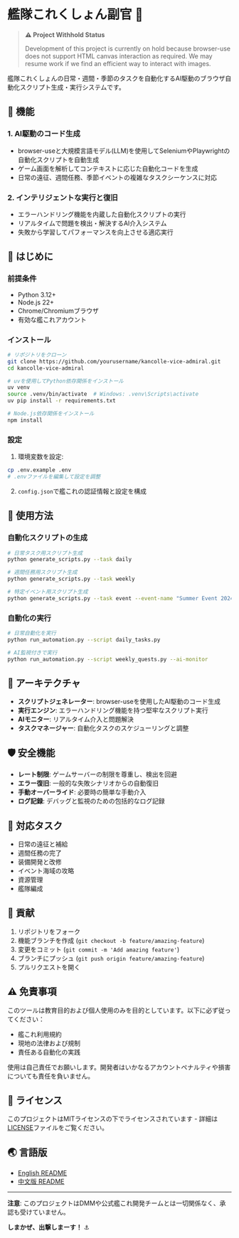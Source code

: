# 艦隊これくしょん副官 🚢

> **⚠️ Project Withhold Status**
>
> Development of this project is currently on hold because browser-use does not support HTML canvas interaction as required. We may resume work if we find an efficient way to interact with images.

艦隊これくしょんの日常・週間・季節のタスクを自動化するAI駆動のブラウザ自動化スクリプト生成・実行システムです。

## 🎯 機能

### 1. AI駆動のコード生成
- browser-useと大規模言語モデル(LLM)を使用してSeleniumやPlaywrightの自動化スクリプトを自動生成
- ゲーム画面を解析してコンテキストに応じた自動化コードを生成
- 日常の遠征、週間任務、季節イベントの複雑なタスクシーケンスに対応

### 2. インテリジェントな実行と復旧
- エラーハンドリング機能を内蔵した自動化スクリプトの実行
- リアルタイムで問題を検出・解決するAI介入システム
- 失敗から学習してパフォーマンスを向上させる適応実行

## 🚀 はじめに

### 前提条件
- Python 3.12+
- Node.js 22+
- Chrome/Chromiumブラウザ
- 有効な艦これアカウント

### インストール

```bash
# リポジトリをクローン
git clone https://github.com/yourusername/kancolle-vice-admiral.git
cd kancolle-vice-admiral

# uvを使用してPython依存関係をインストール
uv venv
source .venv/bin/activate  # Windows: .venv\Scripts\activate
uv pip install -r requirements.txt

# Node.js依存関係をインストール
npm install
```

### 設定

1. 環境変数を設定:
```bash
cp .env.example .env
# .envファイルを編集して設定を調整
```

2. `config.json`で艦これの認証情報と設定を構成

## 📖 使用方法

### 自動化スクリプトの生成
```bash
# 日常タスク用スクリプト生成
python generate_scripts.py --task daily

# 週間任務用スクリプト生成
python generate_scripts.py --task weekly

# 特定イベント用スクリプト生成
python generate_scripts.py --task event --event-name "Summer Event 2024"
```

### 自動化の実行
```bash
# 日常自動化を実行
python run_automation.py --script daily_tasks.py

# AI監視付きで実行
python run_automation.py --script weekly_quests.py --ai-monitor
```

## 🔧 アーキテクチャ

- **スクリプトジェネレーター**: browser-useを使用したAI駆動のコード生成
- **実行エンジン**: エラーハンドリング機能を持つ堅牢なスクリプト実行
- **AIモニター**: リアルタイム介入と問題解決
- **タスクマネージャー**: 自動化タスクのスケジューリングと調整

## 🛡️ 安全機能

- **レート制限**: ゲームサーバーの制限を尊重し、検出を回避
- **エラー復旧**: 一般的な失敗シナリオからの自動復旧
- **手動オーバーライド**: 必要時の簡単な手動介入
- **ログ記録**: デバッグと監視のための包括的なログ記録

## 📝 対応タスク

- 日常の遠征と補給
- 週間任務の完了
- 装備開発と改修
- イベント海域の攻略
- 資源管理
- 艦隊編成

## 🤝 貢献

1. リポジトリをフォーク
2. 機能ブランチを作成 (`git checkout -b feature/amazing-feature`)
3. 変更をコミット (`git commit -m 'Add amazing feature'`)
4. ブランチにプッシュ (`git push origin feature/amazing-feature`)
5. プルリクエストを開く

## ⚠️ 免責事項

このツールは教育目的および個人使用のみを目的としています。以下に必ず従ってください：
- 艦これ利用規約
- 現地の法律および規制
- 責任ある自動化の実践

使用は自己責任でお願いします。開発者はいかなるアカウントペナルティや損害についても責任を負いません。

## 📄 ライセンス

このプロジェクトはMITライセンスの下でライセンスされています - 詳細は[LICENSE](LICENSE)ファイルをご覧ください。

## 🌏 言語版

- [English README](README.md)
- [中文版 README](README_zh.md)

---

**注意**: このプロジェクトはDMMや公式艦これ開発チームとは一切関係なく、承認も受けていません。

**しまかぜ、出撃しまーす！** ⚓ 